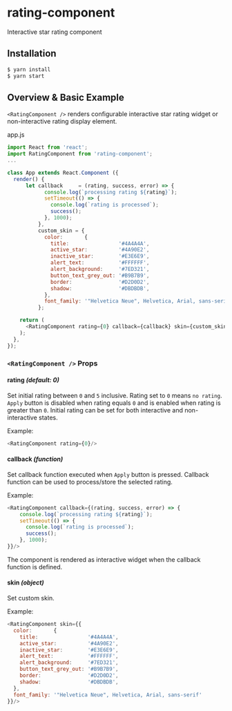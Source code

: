 rating-component
================

Interactive star rating component

## Installation
```sh
$ yarn install
$ yarn start
```

## Overview & Basic Example
`<RatingComponent />` renders configurable interactive star rating widget or non-interactive rating display element.

app.js
```js
import React from 'react';
import RatingComponent from 'rating-component';
...

class App extends React.Component ({
  render() {
      let callback     = (rating, success, error) => {
            console.log(`processing rating ${rating}`);
            setTimeout(() => {
              console.log(`rating is processed`);
              success();
            }, 1000);
          },
          custom_skin = {
            color:       {
              title:                '#4A4A4A',
              active_star:          '#4A90E2',
              inactive_star:        '#E3E6E9',
              alert_text:           '#FFFFFF',
              alert_background:     '#7ED321',
              button_text_grey_out: '#B9B7B9',
              border:               '#D2D0D2',
              shadow:               '#DBDBDB',
            },
            font_family: '"Helvetica Neue", Helvetica, Arial, sans-serif'
          };

    return (
      <RatingComponent rating={0} callback={callback} skin={custom_skin}/>
    );
  },
});

```

### `<RatingComponent />` Props

#### rating _(default: 0)_
Set initial rating between `0` and `5` inclusive. Rating set to `0` means `no rating`. `Apply` button is disabled when rating equals `0` and is enabled when rating is greater than `0`. Initial rating can be set for both interactive and non-interactive states.

Example:
```js
<RatingComponent rating={0}/>
```

#### callback _(function)_
Set callback function executed when `Apply` button is pressed. Callback function can be used to process/store the selected rating.

Example:
```js
<RatingComponent callback={(rating, success, error) => {
    console.log(`processing rating ${rating}`);
    setTimeout(() => {
      console.log(`rating is processed`);
      success();
    }, 1000);
}}/>
```
The component is rendered as interactive widget when the callback function is defined.

#### skin _(object)_
Set custom skin.

Example:
```js
<RatingComponent skin={{
  color:       {
    title:                '#4A4A4A',
    active_star:          '#4A90E2',
    inactive_star:        '#E3E6E9',
    alert_text:           '#FFFFFF',
    alert_background:     '#7ED321',
    button_text_grey_out: '#B9B7B9',
    border:               '#D2D0D2',
    shadow:               '#DBDBDB',
  },
  font_family: '"Helvetica Neue", Helvetica, Arial, sans-serif'
}}/>
```